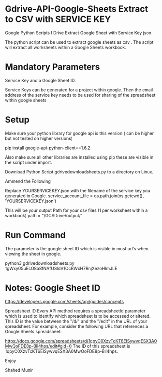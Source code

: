# Gdrive-API-Google-Sheets Extract to CSV with SERVICE KEY
Google Python Scripts I Drive Extract Google Sheet with Service Key json

The python script can be used to extract google sheets as csv . The script will extract all worksheets within a Google Sheets workbook.

# Mandatory Parameters
Service Key and a Google Sheet ID.

Service Keys can be generated for a project within google. Then the email address of the service key needs to be used for sharing of
the spreadsheet within google sheets

# Setup

Make sure your python library for google api is this version ( can be higher but not tested on higher versions)

pip install google-api-python-client==1.6.2

Also make sure all other libraries are installed using pip these are visible in the script under import.

Download Python Script gdrivedownloadsheets.py to a directory on Linux.

Ammend the Following

Replace YOURSERVICEKEY.json with the filename of the service key you generated in Google.
service_account_file = os.path.join(os.getcwd(), 'YOURSERVICEKEY.json')

This will be your output Path for your csv files (1 per worksheet within a workbook)
path = "/GCSDrive/output/"

# Run Command

The parameter is the google sheet ID which is visible in most url's when viewing the sheet in google.

python3 gdrivedownloadsheets.py 1gWxy05uEcO8a8fNAfUSIdV1OcRWxH7RnjXezoHImJLE

# Notes: Google Sheet ID

https://developers.google.com/sheets/api/guides/concepts

Spreadsheet ID
Every API method requires a spreadsheetId parameter which is used to identify which spreadsheet is to be accessed or altered. This ID is the value between the "/d/" and the "/edit" in the URL of your spreadsheet. For example, consider the following URL that references a Google Sheets spreadsheet:

https://docs.google.com/spreadsheets/d/1qpyC0XzvTcKT6EISywvqESX3A0MwQoFDE8p-Bll4hps/edit#gid=0
The ID of this spreadsheet is 1qpyC0XzvTcKT6EISywvqESX3A0MwQoFDE8p-Bll4hps.


Enjoy 

Shahed Munir
